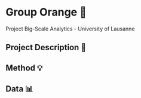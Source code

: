 # Group Orange 🍊
Project Big-Scale Analytics - University of Lausanne


## Project Description 📝

## Method 💡

## Data 📊
